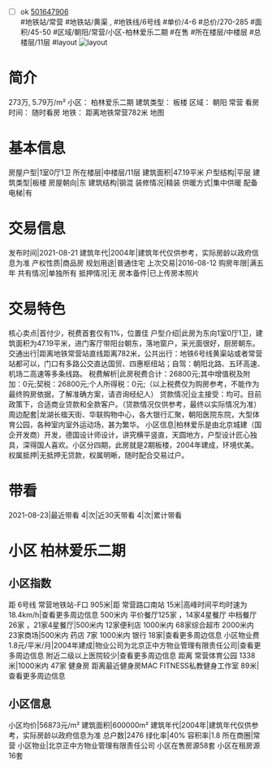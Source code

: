 - [ ] ok [501647906](https://bj.5i5j.com/ershoufang/501647906.html)  
 #地铁站/常营 #地铁站/黄渠 ,  #地铁线/6号线
#单价/4-6 #总价/270-285 #面积/45-50   #区域/朝阳/常营/小区-柏林爱乐二期 #在售 #所在楼层/中楼层 #总楼层/11层 #layout 
![layout](http://image2a.5i5j.com/bdir/layout/181e1bf03ce84099992dc7392e75175e.png_P5.jpg) 
# 简介 
 273万,  5.79万/m² 
小区： 柏林爱乐二期
建筑类型： 板楼
区域： 朝阳 常营
看房时间： 随时看房
地铁： 距离地铁常营782米 地图
# 基本信息 
 房屋户型|1室0厅1卫
所在楼层|中楼层/11层
建筑面积|47.19平米
户型结构|平层
建筑类型|板楼
房屋朝向|东
建筑结构|钢混
装修情况|精装
供暖方式|集中供暖
配备电梯|有
# 交易信息 
 发布时间|2021-08-21
建筑年代|2004年|建筑年代仅供参考，实际房龄以政府信息为准
产权性质|商品房
规划用途|普通住宅
上次交易|2016-08-12
购房年限|满五年
共有情况|单独所有
抵押情况|无
房本备件|已上传房本照片
# 交易特色 
 核心卖点|首付少，税费首套仅有1%，位置佳
户型介绍|此房为东向1室0厅1卫，建筑面积为47.19平米，进门客厅带阳台朝东，落地窗户，采光面很好，厨房朝东。
交通出行|距离地铁常营站直线距离782米，公共出行：地铁6号线黄渠站或者常营站都可以，门口有多路公交直达国贸、四惠枢纽站；自驾：朝阳北路、五环高速、机场二高速等多条线路。
税费解析|此房税费合计：26800元;其中增值税及附加：0元;契税：26800元;个人所得税：0元;（以上税费仅为购房参考，不能作为最终购房依据，了解准确方案，请咨询经纪人）
贷款情况|业主接受：均可。目前政策下，合适商业贷款和全款客户。（贷款情况仅供参考，最终以实际情况为准）
周边配套|龙湖长楹天街、华联购物中心，各大银行汇聚，朝阳医院东院，大型体育公园，各种室内室外运动场，甚为繁华。
小区信息|柏林爱乐是由北京城建（国企开发商）开发，德国设计师设计，讲究横平竖直，天圆地方，户型设计匠心独具，深得国人喜欢。小区分四期，此房就是2期板楼，2004年建成，环境优美。
权属抵押|无抵押无贷款，权属明晰，随时配合交易过户。
# 带看 
 2021-08-23|最近带看	 4|次|近30天带看	 4|次|累计带看
# 小区 柏林爱乐二期
## 小区指数 
 距 6号线 常营地铁站-F口 905米|距 常营路口南站 15米|高峰时间平均时速为18.4km/h|查看更多周边信息
500米内 平价餐厅125家 ，14家4星餐厅
中档餐厅26家 ，21家4星餐厅|500米内 12家便利店
1000米内 68家综合超市
2000米内 23家商场|500米内 药店 7家
1000米内 银行 18家|查看更多周边信息
小区物业费1.8元/平米/月|2004年建成|物业公司为北京正中方物业管理有限责任公司|查看更多周边信息
附近二级以上医院较少|查看更多周边信息
距离 常营体育公园 1338米|1000米内 47家 健身房
距离最近健身房MAC FITNESS私教健身工作室 89米|查看更多周边信息
## 小区信息 
 小区均价|56873元/m²
建筑面积|600000m²
建筑年代|2004年|建筑年代仅供参考，实际房龄以政府信息为准
总户数|2476
绿化率|40%
容积率|1.8
所在商圈|常营
小区物业|北京正中方物业管理有限责任公司
小区在售房源58套
小区在租房源16套
